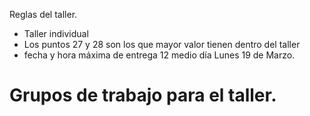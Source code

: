 Reglas del taller.
* Taller individual
* Los puntos 27 y 28 son los que mayor valor tienen dentro del taller 
* fecha y hora máxima de entrega 12 medio día Lunes 19 de Marzo.
# Grupos de trabajo para el taller.



